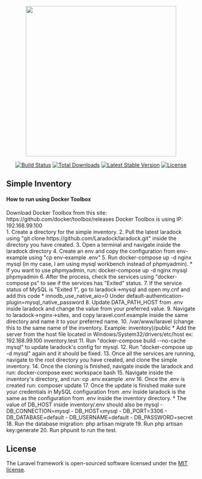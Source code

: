 <p align="center"><img src="https://res.cloudinary.com/dtfbvvkyp/image/upload/v1566331377/laravel-logolockup-cmyk-red.svg" width="400"></p>

<p align="center">
<a href="https://travis-ci.org/laravel/framework"><img src="https://travis-ci.org/laravel/framework.svg" alt="Build Status"></a>
<a href="https://packagist.org/packages/laravel/framework"><img src="https://poser.pugx.org/laravel/framework/d/total.svg" alt="Total Downloads"></a>
<a href="https://packagist.org/packages/laravel/framework"><img src="https://poser.pugx.org/laravel/framework/v/stable.svg" alt="Latest Stable Version"></a>
<a href="https://packagist.org/packages/laravel/framework"><img src="https://poser.pugx.org/laravel/framework/license.svg" alt="License"></a>
</p>

## Simple Inventory
<h4>How to run using Docker Toolbox</h4>
Download Docker Toolbox from this site: https://github.com/docker/toolbox/releases
Docker Toolbox is using IP: 192.168.99.100
<br>
1. Create a directory for the simple inventory.
2. Pull the latest laradock using "git clone https://github.com/Laradock/laradock.git" inside the directory you have created.
3. Open a terminal and navigate inside the laradock directory
4. Create an env and copy the configuration from env-example using "cp env-example .env"
5. Run docker-compose up -d nginx mysql (in my case, I am using mysql workbench instead of phpmyadmin).
	* If you want to use phpmyadmin, run: docker-compose up -d nginx mysql phpmyadmin
6. After the process, check the services using "docker-compose ps" to see if the services has "Exited" status.
7. If the service status of MySQL is "Exited 1", go to laradock->mysql and open my.cnf and add this code
	* innodb_use_native_aio=0
	Under 
	default-authentication-plugin=mysql_native_password
8. Update DATA_PATH_HOST from .env inside laradock and change the value from your preferred value.
9. Navigate to laradock->nginx->sites, and copy laravel.conf.example inside the same directory and name it to your preferred name.
10. /var/www/laravel (change this to the same name of the inventory. Example: inventory)/public
	* Add the server from the host file located in Windows/System32/drivers/etc/host
	ex: 192.168.99.100 inventory.test
11. Run "docker-compose build --no-cache mysql" to update laradock's config for mysql.
12. Run "docker-compose up -d mysql" again and it should be fixed.
13. Once all the services are running, navigate to the root directory you have created, and clone the simple inventory.
14. Once the cloning is finished, navigate inside the laradock and run: docker-compose exec workspace bash
15. Navigate inside the inventory's directory, and run: cp .env.example .env
16. Once the .env is created run: composer update
17. Once the update is finished make sure your credentials in MySQL configuration from .env inside laradock is the same as the configuration from .env inside the inventory directory.
	* The value of DB_HOST inside inventory/.env should also be mysql
		- 	DB_CONNECTION=mysql
		-	DB_HOST=mysql
		-	DB_PORT=3306
		-	DB_DATABASE=default
		-	DB_USERNAME=default
		-	DB_PASSWORD=secret
18. Run the database migration: php artisan migrate
19. Run php artisan key:generate
20. Run phpunit to run the test.

## License

The Laravel framework is open-sourced software licensed under the [MIT license](https://opensource.org/licenses/MIT).
